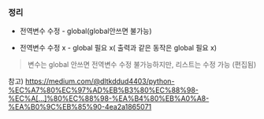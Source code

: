 ### 정리 

- 전역변수 수정 - global(global안쓰면 불가능)

- 전역변수 수정 x - global 필요 x( 출력과 같은 동작은 global 필요 x)

> 변수는 global 안쓰면 전역변수 수정 불가능하지만, 리스트는 수정 가능 (편집됨) 

참고) 
https://medium.com/@dltkddud4403/python-%EC%A7%80%EC%97%AD%EB%B3%80%EC%88%98-%EC%A[…]%80%EC%88%98-%EA%B4%80%EB%A0%A8-%EA%B0%9C%EB%85%90-4ea2a1865071